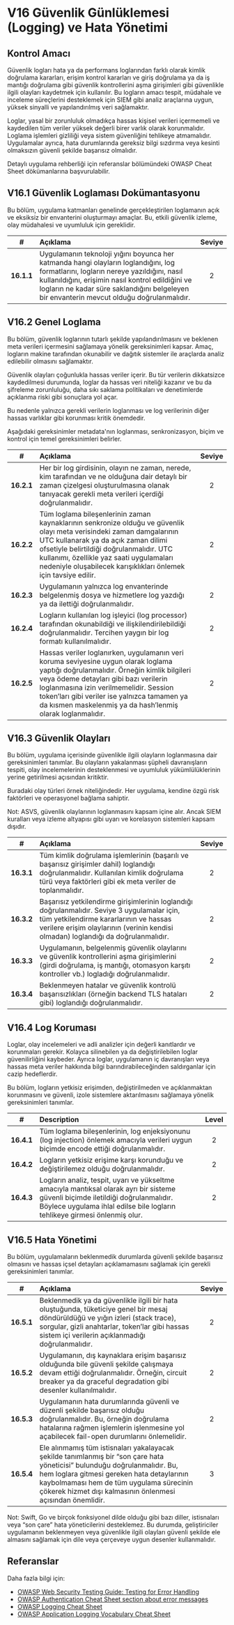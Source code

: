 # V16 Güvenlik Günlüklemesi (Logging) ve Hata Yönetimi

## Kontrol Amacı

Güvenlik logları hata ya da performans loglarından farklı olarak kimlik doğrulama kararları, erişim kontrol kararları ve giriş doğrulama ya da iş mantığı doğrulama gibi güvenlik kontrollerini aşma girişimleri gibi güvenlikle ilgili olayları kaydetmek için kullanılır. Bu logların amacı tespit, müdahale ve inceleme süreçlerini desteklemek için SIEM gibi analiz araçlarına uygun, yüksek sinyalli ve yapılandırılmış veri sağlamaktır.

Loglar, yasal bir zorunluluk olmadıkça hassas kişisel verileri içermemeli ve kaydedilen tüm veriler yüksek değerli birer varlık olarak korunmalıdır. Loglama işlemleri gizliliği veya sistem güvenliğini tehlikeye atmamalıdır. Uygulamalar ayrıca, hata durumlarında gereksiz bilgi sızdırma veya kesinti olmaksızın güvenli şekilde başarısız olmalıdır.

Detaylı uygulama rehberliği için referanslar bölümündeki OWASP Cheat Sheet dökümanlarına başvurulabilir.

## V16.1 Güvenlik Loglaması Dokümantasyonu

Bu bölüm, uygulama katmanları genelinde gerçekleştirilen loglamanın açık ve eksiksiz bir envanterini oluşturmayı amaçlar. Bu, etkili güvenlik izleme, olay müdahalesi ve uyumluluk için gereklidir.

| # | Açıklama | Seviye |
| :---: | :--- | :---: |
| **16.1.1** | Uygulamanın teknoloji yığını boyunca her katmanda hangi olayların loglandığını, log formatlarını, logların nereye yazıldığını, nasıl kullanıldığını, erişimin nasıl kontrol edildiğini ve logların ne kadar süre saklandığını belgeleyen bir envanterin mevcut olduğu doğrulanmalıdır. | 2 |

## V16.2 Genel Loglama

Bu bölüm, güvenlik loglarının tutarlı şekilde yapılandırılmasını ve beklenen meta verileri içermesini sağlamaya yönelik gereksinimleri kapsar. Amaç, logların makine tarafından okunabilir ve dağıtık sistemler ile araçlarda analiz edilebilir olmasını sağlamaktır.

Güvenlik olayları çoğunlukla hassas veriler içerir. Bu tür verilerin dikkatsizce kaydedilmesi durumunda, loglar da hassas veri niteliği kazanır ve bu da şifreleme zorunluluğu, daha sıkı saklama politikaları ve denetimlerde açıklanma riski gibi sonuçlara yol açar.

Bu nedenle yalnızca gerekli verilerin loglanması ve log verilerinin diğer hassas varlıklar gibi korunması kritik önemdedir.

Aşağıdaki gereksinimler metadata'nın loglanması, senkronizasyon, biçim ve kontrol için temel gereksinimleri belirler.

| # | Açıklama | Seviye |
| :---: | :--- | :---: |
| **16.2.1** | Her bir log girdisinin, olayın ne zaman, nerede, kim tarafından ve ne olduğuna dair detaylı bir zaman çizelgesi oluşturulmasına olanak tanıyacak gerekli meta verileri içerdiği doğrulanmalıdır. | 2 |
| **16.2.2** | Tüm loglama bileşenlerinin zaman kaynaklarının senkronize olduğu ve güvenlik olayı meta verisindeki zaman damgalarının UTC kullanarak ya da açık zaman dilimi ofsetiyle belirtildiği doğrulanmalıdır. UTC kullanımı, özellikle yaz saati uygulamaları nedeniyle oluşabilecek karışıklıkları önlemek için tavsiye edilir. | 2 |
| **16.2.3** | Uygulamanın yalnızca log envanterinde belgelenmiş dosya ve hizmetlere log yazdığı ya da ilettiği doğrulanmalıdır. | 2 |
| **16.2.4** | Logların kullanılan log işleyici (log processor) tarafından okunabildiği ve ilişkilendirilebildiği doğrulanmalıdır. Tercihen yaygın bir log formatı kullanılmalıdır. | 2 |
| **16.2.5** | Hassas veriler loglanırken, uygulamanın veri koruma seviyesine uygun olarak loglama yaptığı doğrulanmalıdır. Örneğin kimlik bilgileri veya ödeme detayları gibi bazı verilerin loglanmasına izin verilmemelidir. Session token’ları gibi veriler ise yalnızca tamamen ya da kısmen maskelenmiş ya da hash’lenmiş olarak loglanmalıdır. | 2 |

## V16.3 Güvenlik Olayları

Bu bölüm, uygulama içerisinde güvenlikle ilgili olayların loglanmasına dair gereksinimleri tanımlar. Bu olayların yakalanması şüpheli davranışların tespiti, olay incelemelerinin desteklenmesi ve uyumluluk yükümlülüklerinin yerine getirilmesi açısından kritiktir.

Buradaki olay türleri örnek niteliğindedir. Her uygulama, kendine özgü risk faktörleri ve operasyonel bağlama sahiptir.

Not: ASVS, güvenlik olaylarının loglanmasını kapsam içine alır. Ancak SIEM kuralları veya izleme altyapısı gibi uyarı ve korelasyon sistemleri kapsam dışıdır.

| # | Açıklama | Seviye |
| :---: | :--- | :---: |
| **16.3.1** | Tüm kimlik doğrulama işlemlerinin (başarılı ve başarısız girişimler dahil) loglandığı doğrulanmalıdır. Kullanılan kimlik doğrulama türü veya faktörleri gibi ek meta veriler de toplanmalıdır. | 2 |
| **16.3.2** | Başarısız yetkilendirme girişimlerinin loglandığı doğrulanmalıdır. Seviye 3 uygulamalar için, tüm yetkilendirme kararlarının ve hassas verilere erişim olaylarının (verinin kendisi olmadan) loglandığı da doğrulanmalıdır. | 2 |
| **16.3.3** | Uygulamanın, belgelenmiş güvenlik olaylarını ve güvenlik kontrollerini aşma girişimlerini (girdi doğrulama, iş mantığı, otomasyon karşıtı kontroller vb.) logladığı doğrulanmalıdır. | 2 |
| **16.3.4** | Beklenmeyen hatalar ve güvenlik kontrolü başarısızlıkları (örneğin backend TLS hataları gibi) loglandığı doğrulanmalıdır. | 2 |

## V16.4 Log Koruması

Loglar, olay incelemeleri ve adli analizler için değerli kanıtlardır ve korunmaları gerekir. Kolayca silinebilen ya da değiştirilebilen loglar güvenilirliğini kaybeder. Ayrıca loglar, uygulamanın iç davranışları veya hassas meta veriler hakkında bilgi barındırabileceğinden saldırganlar için cazip hedeflerdir.

Bu bölüm, logların yetkisiz erişimden, değiştirilmeden ve açıklanmaktan korunmasını ve güvenli, izole sistemlere aktarılmasını sağlamaya yönelik gereksinimleri tanımlar.

| # | Description | Level |
| :---: | :--- | :---: |
| **16.4.1** | Tüm loglama bileşenlerinin, log enjeksiyonunu (log injection) önlemek amacıyla verileri uygun biçimde encode ettiği doğrulanmalıdır. | 2 |
| **16.4.2** | Logların yetkisiz erişime karşı korunduğu ve değiştirilemez olduğu doğrulanmalıdır. | 2 |
| **16.4.3** | Logların analiz, tespit, uyarı ve yükseltme amacıyla mantıksal olarak ayrı bir sisteme güvenli biçimde iletildiği doğrulanmalıdır. Böylece uygulama ihlal edilse bile logların tehlikeye girmesi önlenmiş olur. | 2 |

## V16.5 Hata Yönetimi

Bu bölüm, uygulamaların beklenmedik durumlarda güvenli şekilde başarısız olmasını ve hassas içsel detayları açıklamamasını sağlamak için gerekli gereksinimleri tanımlar.

| # | Açıklama | Seviye |
| :---: | :--- | :---: |
| **16.5.1** | Beklenmedik ya da güvenlikle ilgili bir hata oluştuğunda, tüketiciye genel bir mesaj döndürüldüğü ve yığın izleri (stack trace), sorgular, gizli anahtarlar, token’lar gibi hassas sistem içi verilerin açıklanmadığı doğrulanmalıdır. | 2 |
| **16.5.2** | Uygulamanın, dış kaynaklara erişim başarısız olduğunda bile güvenli şekilde çalışmaya devam ettiği doğrulanmalıdır. Örneğin, circuit breaker ya da graceful degradation gibi desenler kullanılmalıdır. | 2 |
| **16.5.3** | Uygulamanın hata durumlarında güvenli ve düzenli şekilde başarısız olduğu doğrulanmalıdır. Bu, örneğin doğrulama hatalarına rağmen işlemlerin işlenmesine yol açabilecek fail-open durumlarını önlemelidir. | 2 |
| **16.5.4** | Ele alınmamış tüm istisnaları yakalayacak şekilde tanımlanmış bir “son çare hata yöneticisi” bulunduğu doğrulanmalıdır. Bu, hem loglara gitmesi gereken hata detaylarının kaybolmaması hem de tüm uygulama sürecinin çökerek hizmet dışı kalmasının önlenmesi açısından önemlidir. | 3 |

Not: Swift, Go ve birçok fonksiyonel dilde olduğu gibi bazı diller, istisnaları veya “son çare” hata yöneticilerini desteklemez. Bu durumda, geliştiriciler uygulamanın beklenmeyen veya güvenlikle ilgili olayları güvenli şekilde ele almasını sağlamak için dile veya çerçeveye uygun desenler kullanmalıdır.

## Referanslar

Daha fazla bilgi için:

* [OWASP Web Security Testing Guide: Testing for Error Handling](https://owasp.org/www-project-web-security-testing-guide/stable/4-Web_Application_Security_Testing/08-Testing_for_Error_Handling/README)
* [OWASP Authentication Cheat Sheet section about error messages](https://cheatsheetseries.owasp.org/cheatsheets/Authentication_Cheat_Sheet.html#authentication-and-error-messages)
* [OWASP Logging Cheat Sheet](https://cheatsheetseries.owasp.org/cheatsheets/Logging_Cheat_Sheet.html)
* [OWASP Application Logging Vocabulary Cheat Sheet](https://cheatsheetseries.owasp.org/cheatsheets/Logging_Vocabulary_Cheat_Sheet.html)
